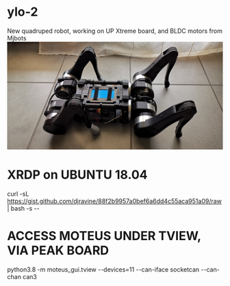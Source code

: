 # ylo-2
New quadruped robot, working on UP Xtreme board, and BLDC motors from Mjbots
![Alt text](/IMG_20210207_131853.jpg?raw=true "Ylo-2")

# XRDP on UBUNTU 18.04
curl -sL https://gist.github.com/djravine/88f2b9957a0bef6a6dd4c55aca951a09/raw | bash -s --

# ACCESS MOTEUS UNDER TVIEW, VIA PEAK BOARD
python3.8 -m moteus_gui.tview --devices=11 --can-iface socketcan --can-chan can3

